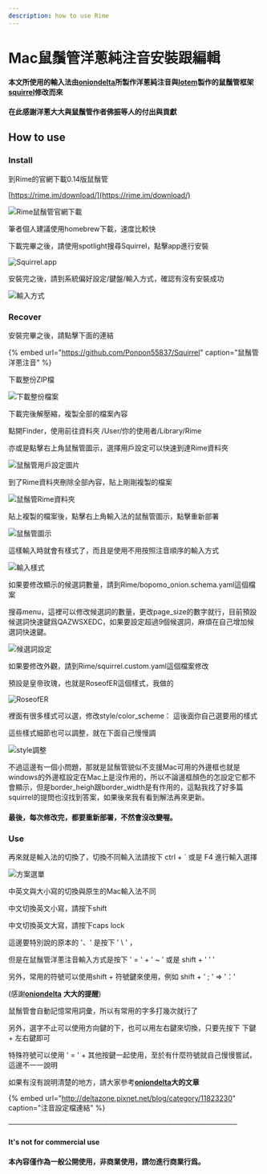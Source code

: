 ```yaml
---
description: how to use Rime
---
```


# Mac鼠鬚管洋蔥純注音安裝跟編輯

#### 

#### 本文所使用的輸入法由[**oniondelta**](https://github.com/oniondelta)**所製作洋蔥純注音與**[**lotem**](https://github.com/lotem)**製作的鼠鬚管框架**[**squirrel**](https://github.com/rime/squirrel)**修改而來**

**在此感謝洋蔥大大與鼠鬚管作者佛振等人的付出與貢獻** 

## How to use 

### Install

到Rime的官網下載0.14版鼠鬚管

[https://rime.im/download/](https://rime.im/download/)

![Rime&#x9F20;&#x9B1A;&#x7BA1;&#x5B98;&#x7DB2;&#x4E0B;&#x8F09;](.gitbook/assets/snip20200327_2.png)

筆者個人建議使用homebrew下載，速度比較快

下載完畢之後，請使用spotlight搜尋Squirrel，點擊app進行安裝

![Squirrel.app](.gitbook/assets/snip20200328_11.png)

安裝完之後，請到系統偏好設定/鍵盤/輸入方式，確認有沒有安裝成功

![&#x8F38;&#x5165;&#x65B9;&#x5F0F;](.gitbook/assets/snip20200328_9.png)

### Recover

安裝完畢之後，請點擊下面的連結

{% embed url="https://github.com/Ponpon55837/Squirrel" caption="鼠鬚管洋蔥注音" %}

下載整份ZIP檔

![&#x4E0B;&#x8F09;&#x6574;&#x4EFD;&#x6A94;&#x6848;](.gitbook/assets/snip20200327_3.png)

下載完後解壓縮，複製全部的檔案內容

點開Finder，使用前往資料夾 /User/你的使用者/Library/Rime

亦或是點擊右上角鼠鬚管圖示，選擇用戶設定可以快速到達Rime資料夾

![&#x9F20;&#x9B1A;&#x7BA1;&#x7528;&#x6236;&#x8A2D;&#x5B9A;&#x5716;&#x7247;](.gitbook/assets/jie-tu-20200511-xia-wu-2.56.34.png)

到了Rime資料夾刪除全部內容，貼上剛剛複製的檔案

![&#x9F20;&#x9B1A;&#x7BA1;Rime&#x8CC7;&#x6599;&#x593E;](.gitbook/assets/snip20200511_1.png)

貼上複製的檔案後，點擊右上角輸入法的鼠鬚管圖示，點擊重新部署

![&#x9F20;&#x9B1A;&#x7BA1;&#x5716;&#x793A;](.gitbook/assets/snip20200327_4.png)

這樣輸入時就會有樣式了，而且是使用不用按照注音順序的輸入方式

![&#x8F38;&#x5165;&#x6A23;&#x5F0F;](.gitbook/assets/snip20200331_2.png)

​如果要修改顯示的候選詞數量，請到Rime/bopomo\_onion.schema.yaml這個檔案

搜尋menu，這裡可以修改候選詞的數量，更改page\_size的數字就行，目前預設候選詞快速鍵爲QAZWSXEDC，如果要設定超過9個候選詞，麻煩在自己增加候選詞快速鍵。

![&#x5019;&#x9078;&#x8A5E;&#x8A2D;&#x5B9A;](.gitbook/assets/snip20200331_7.png)

如果要修改外觀，請到Rime/squirrel.custom.yaml這個檔案修改

預設是皇帝玫瑰，也就是RoseofER這個樣式，我做的

![RoseofER](.gitbook/assets/snip20200331_4.png)

裡面有很多樣式可以選，修改style/color\_scheme： 這後面你自己選要用的樣式

這些樣式細節也可以調整，就在下面自己慢慢調

![style&#x8ABF;&#x6574;](.gitbook/assets/snip20200331_9.png)

不過這邊有一個小問題，那就是鼠鬚管貌似不支援Mac可用的外邊框也就是windows的外邊框設定在Mac上是沒作用的，所以不論邊框顏色的怎設定它都不會顯示，但是border\_heigh跟border\_width是有作用的，這點我找了好多篇squirrel的提問也沒找到答案，如果後來我有看到解法再來更新。

#### 最後，每次修改完，都要重新部署，不然會沒改變喔。

### Use

再來就是輸入法的切換了，切換不同輸入法請按下 ctrl + \` 或是 F4 進行輸入選擇

![&#x65B9;&#x6848;&#x9078;&#x55AE;](.gitbook/assets/snip20200328_10.png)

中英文與大小寫的切換與原生的Mac輸入法不同

中文切換英文小寫，請按下shift

中文切換英文大寫，請按下caps lock

這邊要特別說的原本的 '、' 是按下 ' \ ' ，

但是在鼠鬚管洋蔥注音輸入方式是按下 ' = ' + ' ~ '  或是 shift + '  ’  '

另外，常用的符號可以使用shift + 符號鍵來使用，例如 shift + ' ; '  =&gt;  '：'

\(感謝[**oniondelta**](https://github.com/oniondelta) **大大的提醒**\)

鼠鬚管會自動記憶常用詞彙，所以有常用的字多打幾次就行了

另外，選字不止可以使用方向鍵的下，也可以用左右鍵來切換，只要先按下 下鍵 + 左右鍵即可

特殊符號可以使用 ' = ' + 其他按鍵一起使用，至於有什麼符號就自己慢慢嘗試，這邊不一一說明 

如果有沒有說明清楚的地方，請大家參考[**oniondelta**](https://github.com/oniondelta)**大的文章**

{% embed url="http://deltazone.pixnet.net/blog/category/11823230" caption="注音設定檔連結" %}

**──────────────────────────────────────────────**

#### **It's** not for commercial use

#### 本內容僅作為一般公開使用，非商業使用，請勿進行商業行爲。

